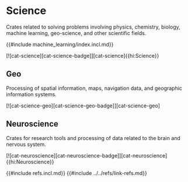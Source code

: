 # Science

Crates related to solving problems involving physics, chemistry, biology, machine learning, geo-science, and other scientific fields.

{{#include machine_learning/index.incl.md}}

[![cat-science][cat-science-badge]][cat-science]{{hi:Science}}

## Geo

Processing of spatial information, maps, navigation data, and geographic information systems.

[![cat-science-geo][cat-science-geo-badge]][cat-science-geo]

## Neuroscience

Crates for research tools and processing of data related to the brain and nervous system.

[![cat-neuroscience][cat-neuroscience-badge]][cat-neuroscience]{{hi:Neuroscience}}

{{#include refs.incl.md}}
{{#include ../../refs/link-refs.md}}

<div class="hidden">
</div>
